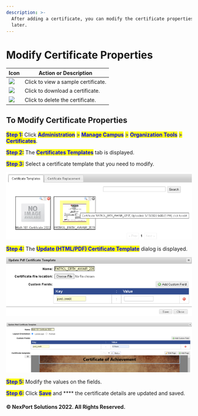 ```yaml
---
description: >-
  After adding a certificate, you can modify the certificate properties any time
  later.
---
```


# Modify Certificate Properties

| Icon                                                                                                                             | Action or Description               |
| -------------------------------------------------------------------------------------------------------------------------------- | ----------------------------------- |
| ![](https://www.nexportcampus.com/Content/Guides/aweb/Content/Resources/Images/Common\_Screens\_Icons/View\_Certificates.png)    | Click to view a sample certificate. |
| ![](https://www.nexportcampus.com/Content/Guides/aweb/Content/Resources/Images/Common\_Screens\_Icons/Download\_Certificate.png) | Click to download a certificate.    |
| ![](https://www.nexportcampus.com/Content/Guides/aweb/Content/Resources/Images/Common\_Screens\_Icons/Delete\_Certificate.png)   | Click to delete the certificate.    |

## To Modify Certificate Properties

<mark style="color:blue;">**Step 1:**</mark>  Click <mark style="color:blue;">**Administration**</mark> <mark style="color:blue;"></mark><mark style="color:blue;">></mark> <mark style="color:blue;"></mark><mark style="color:blue;">**Manage Campus**</mark> <mark style="color:blue;"></mark><mark style="color:blue;">></mark> <mark style="color:blue;"></mark><mark style="color:blue;">**Organization Tools**</mark> <mark style="color:blue;"></mark><mark style="color:blue;">></mark> <mark style="color:blue;"></mark><mark style="color:blue;">**Certificates**</mark>.

<mark style="color:blue;">**Step 2:**</mark>  The <mark style="color:blue;">**Certificates Templates**</mark> tab is displayed.

<mark style="color:blue;">**Step 3:**</mark>  Select a certificate template that you need to modify.

![](<../../../../../.gitbook/assets/image (3).png>)

<mark style="color:blue;">**Step 4:**</mark>  The <mark style="color:blue;">**Update (HTML/PDF) Certificate Template**</mark> dialog is displayed.

![Update Pdf Certificate Template](../../../../../.gitbook/assets/image.png)

![Update Html Certificate Template](<../../../../../.gitbook/assets/image (1).png>)

<mark style="color:blue;">**Step 5:**</mark>  Modify the values on the fields.

<mark style="color:blue;">**Step 6:**</mark>  Click <mark style="color:blue;">**Save**</mark> and **** the certificate details are updated and saved.

#### &#x20;© NexPort Solutions 2022. All Rights Reserved.
